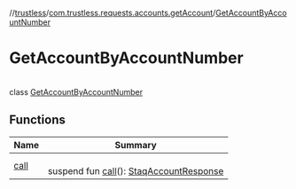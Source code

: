 //[trustless](../../../index.md)/[com.trustless.requests.accounts.getAccount](../index.md)/[GetAccountByAccountNumber](index.md)

# GetAccountByAccountNumber

\
class [GetAccountByAccountNumber](index.md)

## Functions

| Name | Summary |
|---|---|
| [call](call.md) | <br>suspend fun [call](call.md)(): [StaqAccountResponse](../../com.trustless.requests.accounts/-staq-account-response/index.md) |

